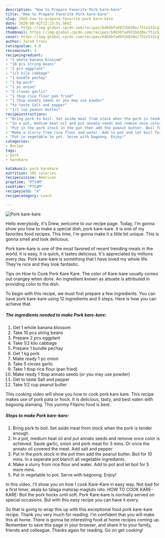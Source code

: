 ```yaml
---
description: "How to Prepare Favorite Pork kare-kare"
title: "How to Prepare Favorite Pork kare-kare"
slug: 1565-how-to-prepare-favorite-pork-kare-kare
date: 2020-08-02T12:23:51.566Z
image: https://img-global.cpcdn.com/recipes/bdb5bfad931b630e/751x532cq70/pork-kare-kare-recipe-main-photo.jpg
thumbnail: https://img-global.cpcdn.com/recipes/bdb5bfad931b630e/751x532cq70/pork-kare-kare-recipe-main-photo.jpg
cover: https://img-global.cpcdn.com/recipes/bdb5bfad931b630e/751x532cq70/pork-kare-kare-recipe-main-photo.jpg
author: Jared Cross
ratingvalue: 4.9
reviewcount: 3
recipeingredient:
- "1 whole banana blossom"
- "10 pcs string beans"
- "2 pcs eggplant"
- "1/2 kilo cabbage"
- "1 bundle pechay"
- "1 kg pork"
- "1 pc onion"
- "5 cloves garlic"
- "1 tbsp rice flour pan fried"
- "1 tbsp annato seeds or you may use powder"
- "to taste Salt and pepper"
- "1/2 cup peanut butter"
recipeinstructions:
- "Bring pork to boil. Set aside meat from stock when the pork is tender enough."
- "In a pot, medium heat oil and put annato seeds and remove once color is achieved. Saute garlic, onion and pork meat for 3 mins. Or once the annato oil covered the meat. Add salt and pepper"
- "Put in the pork stock in the pot then add the peanut butter. Boil for 10 mins. In a seperate pot blanch all vegetable ingredients."
- "Make a slurry from rice flour and water. Add to pot and let boil for 5 more mins."
- "Put in vegetable to pot. Serve with bagoong. Enjoy!"
categories:
- Recipe
tags:
- pork
- karekare

katakunci: pork karekare 
nutrition: 105 calories
recipecuisine: American
preptime: "PT19M"
cooktime: "PT54M"
recipeyield: "4"
recipecategory: Lunch

---
```



![Pork kare-kare](https://img-global.cpcdn.com/recipes/bdb5bfad931b630e/751x532cq70/pork-kare-kare-recipe-main-photo.jpg)

Hello everybody, it's Drew, welcome to our recipe page. Today, I'm gonna show you how to make a special dish, pork kare-kare. It is one of my favorites food recipes. This time, I'm gonna make it a little bit unique. This is gonna smell and look delicious.

Pork kare-kare is one of the most favored of recent trending meals in the world. It is easy, it is quick, it tastes delicious. It's appreciated by millions every day. Pork kare-kare is something that I have loved my whole life. They're nice and they look fantastic.

Tips on How to Cook Pork Kare Kare. The color of Kare-kare usually comes out orangey when done. An ingredient known as atsuete is attributed in providing color to the dish.


To begin with this recipe, we must first prepare a few ingredients. You can have pork kare-kare using 12 ingredients and 5 steps. Here is how you can achieve that.

<!--inarticleads1-->

##### The ingredients needed to make Pork kare-kare:

1. Get 1 whole banana blossom
1. Take 10 pcs string beans
1. Prepare 2 pcs eggplant
1. Take 1/2 kilo cabbage
1. Prepare 1 bundle pechay
1. Get 1 kg pork
1. Make ready 1 pc onion
1. Take 5 cloves garlic
1. Take 1 tbsp rice flour (pan fried)
1. Make ready 1 tbsp annato seeds (or you may use powder)
1. Get to taste Salt and pepper
1. Take 1/2 cup peanut butter


This cooking video will show you how to cook pork kare kare. This recipe makes use of pork pata or hock. It is delicious, tasty, and best eaten with bagoong alamang. This yummy Filipino food is best. 

<!--inarticleads2-->

##### Steps to make Pork kare-kare:

1. Bring pork to boil. Set aside meat from stock when the pork is tender enough.
1. In a pot, medium heat oil and put annato seeds and remove once color is achieved. Saute garlic, onion and pork meat for 3 mins. Or once the annato oil covered the meat. Add salt and pepper
1. Put in the pork stock in the pot then add the peanut butter. Boil for 10 mins. In a seperate pot blanch all vegetable ingredients.
1. Make a slurry from rice flour and water. Add to pot and let boil for 5 more mins.
1. Put in vegetable to pot. Serve with bagoong. Enjoy!


In this video, I&#39;ll show you on how I cook Kare-Kare in easy way. Not bad for a first timer, akala ko talaga mahirap magluto nito. HOW TO COOK KARE-KARE: Boil the pork hocks until soft. Pork Kare-kare is normally served on special occasions. But with this easy recipe you can have it every. 

So that is going to wrap this up with this exceptional food pork kare-kare recipe. Thank you very much for reading. I'm confident that you will make this at home. There is gonna be interesting food at home recipes coming up. Remember to save this page in your browser, and share it to your family, friends and colleague. Thanks again for reading. Go on get cooking!
